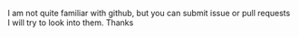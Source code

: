 I am not quite familiar with github, but you can submit issue or pull requests
I will try to look into them. Thanks
